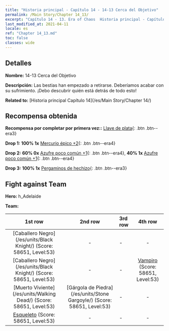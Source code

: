 ```yaml
---
title: "Historia principal - Capítulo 14 - 14-13 Cerca del Objetivo"
permalink: /Main Story/Chapter 14_13/
excerpt: "Capítulo 14 - 13. Era of Chaos  Historia principal - Capítulo 14_13. 14-13 Cerca del Objetivo"
last_modified_at: 2021-04-11
locale: es
ref: "Chapter 14_13.md"
toc: false
classes: wide
---
```


## Detalles

 **Nombre:** 14-13 Cerca del Objetivo

 **Descripción:** Las bestias han empezado a retirarse. Deberíamos acabar con su sufrimiento. ¡Debo descubrir quién está detrás de todo esto!

 **Related to:** [Historia principal Capítulo 14](/es/Main Story/Chapter 14/)

## Recompensa obtenida

 **Recompensa por completar por primera vez::** [Llave de plata](/es/Items/con_693/){: .btn .btn--era3}

 **Drop 1:** **100% 1x** [Mercurio épico +2](/es/Items/mat_49/){: .btn .btn--era4}

 **Drop 2:** **60% 0x** [Azufre poco común +1](/es/Items/mat_43/){: .btn .btn--era4}, **40% 1x** [Azufre poco común +1](/es/Items/mat_43/){: .btn .btn--era4}

 **Drop 3:** **100% 1x** [Pergaminos de hechizo](/es/Items/con_694/){: .btn .btn--era3}


## Fight against Team
 **Hero:** h_Adelaide

 **Team:**


  | 1st row | 2nd row | 3rd row | 4th row |
  |:----:|:----:|:----|:----:|
  | [Caballero Negro](/es/units/Black Knight/) (Score: 58651, Level:53)  | - | - | - |
  | [Caballero Negro](/es/units/Black Knight/) (Score: 58651, Level:53)  | - | - | [Vampiro](/es/units/Vampire/) (Score: 58651, Level:53)  |
  | [Muerto Viviente](/es/units/Walking Dead/) (Score: 58651, Level:53)  | [Gárgola de Piedra](/es/units/Stone Gargoyle/) (Score: 58651, Level:53)  | - | - |
  | [Esqueleto](/es/units/Skeleton/) (Score: 58651, Level:53)  | - | - | - |


